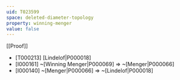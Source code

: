 ```yaml
---
uid: T023599
space: deleted-diameter-topology
property: winning-menger
value: false
---
```

[[Proof]]

* [T000213] [Lindelof|P000018]
* [I000161] ~[Winning Menger|P000069] => ~[Menger|P000066]
* [I000140] ~[Menger|P000066] => ~[Lindelof|P000018]

